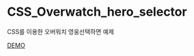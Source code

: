# CSS_Overwatch_hero_selector
CSS를 이용한 오버워치 영웅선택하면 예제

[DEMO](https://practical-bartik-a2000a.netlify.app/)

